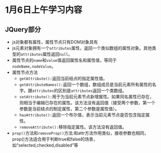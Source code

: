 # 1月6日上午学习内容

## JQuery部分

+ js对象都有属性，属性节点只有DOM对象具有
+ js元素对象拥有一个<code>attributes</code>属性，返回一个类似数组的属性对象。其他类型的<code>attributes</code>属性返回<code>null</code>。
+ 属性节点的<code>name</code>和<code>value</code>值返回属性名和属性值，等同于<code>nodeName,nodeValue</code>。
+ 属性节点方法
  + <code>getAttribute():</code>返回当前结点的指定属性值。
  + <code>getAttributeNames():</code>返回一个数组，数组成员是当前元素所有属性的名字。跟<code>attributes</code>的区别是<code>attributes</code>返回一个类数组。
  + <code>setAttribute():</code>用于为当前元素节点新增属性。如果同名属性已存在，则相当于编辑已存在的属性。该方法没有返回值（接受两个参数，第一个参数是当前结点的制定属性，第二个参数是属性值）。
  + <code>hasAttribute():</code>返回一个布尔值，表示当前元素节点是否包含指定属性。
  + <code>removeAttribute():</code>移除指定属性。该方法没有返回值。
+ <code>prop()</code>方法和<code>removeProp()</code>方法:和attr方法作用类似，接收参数也相同，prop()方法适合用于判断true和false的场景，如“selected,checked,disabled”等
